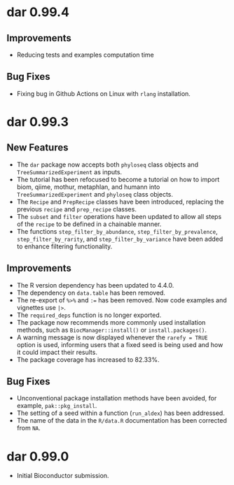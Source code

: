 # dar 0.99.4

## Improvements
- Reducing tests and examples computation time

## Bug Fixes
- Fixing bug in Github Actions on Linux with `rlang` installation. 


# dar 0.99.3

## New Features

- The `dar` package now accepts both `phyloseq` class objects and `TreeSummarizedExperiment` as inputs.
- The tutorial has been refocused to become a tutorial on how to import biom, qiime, mothur, metaphlan, and humann into `TreeSummarizedExperiment` and `phyloseq` class objects.
- The `Recipe` and `PrepRecipe` classes have been introduced, replacing the previous `recipe` and `prep_recipe` classes.
- The `subset` and `filter` operations have been updated to allow all steps of the `recipe` to be defined in a chainable manner.
- The functions `step_filter_by_abundance`, `step_filter_by_prevalence`, `step_filter_by_rarity`, and `step_filter_by_variance` have been added to enhance filtering functionality.

## Improvements

- The R version dependency has been updated to 4.4.0.
- The dependency on `data.table` has been removed.
- The re-export of `%>%` and `:=` has been removed. Now code examples and vignettes use `|>`.
- The `required_deps` function is no longer exported.
- The package now recommends more commonly used installation methods, such as `BiocManager::install()` or `install.packages()`.
- A warning message is now displayed whenever the `rarefy = TRUE` option is used, informing users that a fixed seed is being used and how it could impact their results.
- The package coverage has increased to 82.33%.

## Bug Fixes

- Unconventional package installation methods have been avoided, for example, `pak::pkg_install`.
- The setting of a seed within a function (`run_aldex`) has been addressed.
- The name of the data in the `R/data.R` documentation has been corrected from `NA`.

# dar 0.99.0

* Initial Bioconductor submission.
